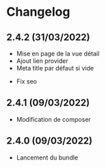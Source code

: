 # Changelog

## 2.4.2 (31/03/2022)

+ Mise en page de la vue détail
+ Ajout lien provider
+ Meta title par défaut si vide
- Fix seo

## 2.4.1 (09/03/2022)

+ Modification de composer 

## 2.4.0 (09/03/2022)

+ Lancement du bundle